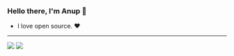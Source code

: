### Hello there, I'm Anup 👋
- I love open source. ❤️ 
---

![](https://raw.githubusercontent.com/Anup033/Profile_summary_cards/master/profile-summary-card-output/gotham/0-profile-details.svg)
![](https://raw.githubusercontent.com/Anup033/Profile_summary_cards/master/profile-summary-card-output/gotham/3-stats.svg)
